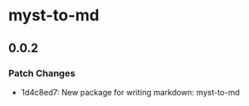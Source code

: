 # myst-to-md

## 0.0.2

### Patch Changes

- 1d4c8ed7: New package for writing markdown: myst-to-md
